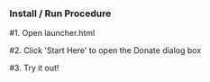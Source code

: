 ### Install / Run Procedure

#1. Open launcher.html

#2. Click 'Start Here' to open the Donate dialog box

#3. Try it out!

